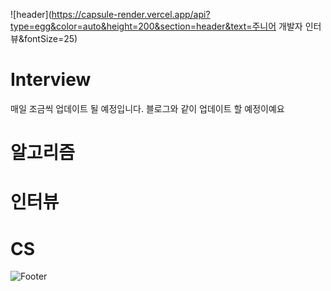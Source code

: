 ![header](https://capsule-render.vercel.app/api?type=egg&color=auto&height=200&section=header&text=주니어 개발자 인터뷰&fontSize=25)


# Interview

매일 조금씩 업데이트 될 예정입니다.
블로그와 같이 업데이트 할 예정이예요

# 알고리즘

# 인터뷰

# CS

![Footer](https://capsule-render.vercel.app/api?type=waving&color=auto&height=200&section=footer)
